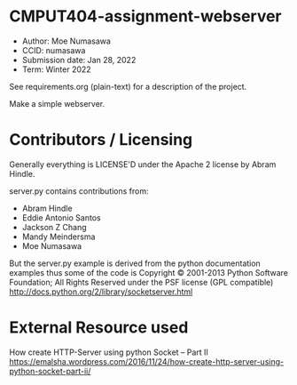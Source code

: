CMPUT404-assignment-webserver
=============================

* Author: Moe Numasawa
* CCID: numasawa
* Submission date: Jan 28, 2022
* Term: Winter 2022

See requirements.org (plain-text) for a description of the project.

Make a simple webserver.

Contributors / Licensing
========================

Generally everything is LICENSE'D under the Apache 2 license by Abram Hindle.

server.py contains contributions from:

* Abram Hindle
* Eddie Antonio Santos
* Jackson Z Chang
* Mandy Meindersma 
* Moe Numasawa

But the server.py example is derived from the python documentation
examples thus some of the code is Copyright © 2001-2013 Python
Software Foundation; All Rights Reserved under the PSF license (GPL
compatible) http://docs.python.org/2/library/socketserver.html

External Resource used
======================
How create HTTP-Server using python Socket – Part II
https://emalsha.wordpress.com/2016/11/24/how-create-http-server-using-python-socket-part-ii/
